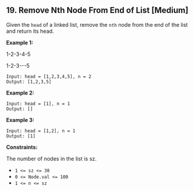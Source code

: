 ## 19. Remove Nth Node From End of List [Medium]

Given the `head` of a linked list, remove the `nth` node from the end of the list and return its head.

**Example 1:**

1-2-3-4-5

1-2-3---5

```
Input: head = [1,2,3,4,5], n = 2
Output: [1,2,3,5]
```
**Example 2:**
```
Input: head = [1], n = 1
Output: []
```
**Example 3:**
```
Input: head = [1,2], n = 1
Output: [1]
```

**Constraints:**

The number of nodes in the list is sz.
- `1 <= sz <= 30`
- `0 <= Node.val <= 100`
- `1 <= n <= sz`